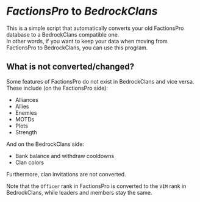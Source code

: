 # *FactionsPro* to *BedrockClans*
This is a simple script that automatically converts your old FactionsPro database to a BedrockClans compatible one.
<br>In other words, if you want to keep your data when moving from FactionsPro to BedrockClans, you can use this program.

## What is not converted/changed?
Some features of FactionsPro do not exist in BedrockClans and vice versa.
<br>These include (on the FactionsPro side):
* Alliances
* Allies
* Enemies
* MOTDs
* Plots
* Strength

And on the BedrockClans side:
* Bank balance and withdraw cooldowns
* Clan colors

Furthermore, clan invitations are not converted.

Note that the `Officer` rank in FactionsPro is converted to the `VIM` rank in BedrockClans, while leaders and members stay the same.